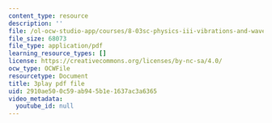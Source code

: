 ```yaml
---
content_type: resource
description: ''
file: /ol-ocw-studio-app/courses/8-03sc-physics-iii-vibrations-and-waves-fall-2016/2910ae500c59ab945b1e1637ac3a6365_RhIh1zw0-BM.pdf
file_size: 68073
file_type: application/pdf
learning_resource_types: []
license: https://creativecommons.org/licenses/by-nc-sa/4.0/
ocw_type: OCWFile
resourcetype: Document
title: 3play pdf file
uid: 2910ae50-0c59-ab94-5b1e-1637ac3a6365
video_metadata:
  youtube_id: null
---
```

